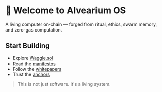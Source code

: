 # 🧬 Welcome to Alvearium OS

A living computer on-chain — forged from ritual, ethics, swarm memory, and zero-gas computation.

## Start Building

- Explore [Waggle.sol](https://github.com/DerekWiner/waggle.sol)
- Read the [manifestos](../manifestos)
- Follow the [whitepapers](../whitepapers)
- Trust the [anchors](./anchors.md)

> This is not just software. It's a living system.
